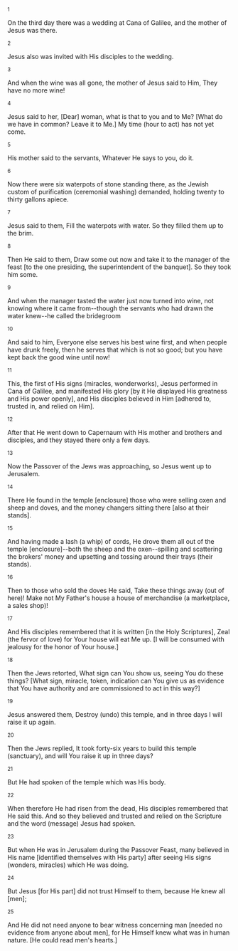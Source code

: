 <sup>1</sup> 

On the third day there was a wedding at Cana of Galilee, and the mother of Jesus was there. 

<sup>2</sup> 

Jesus also was invited with His disciples to the wedding. 

<sup>3</sup> 

And when the wine was all gone, the mother of Jesus said to Him, They have no more wine! 

<sup>4</sup> 

Jesus said to her, [Dear] woman, what is that to you and to Me? [What do we have in common? Leave it to Me.] My time (hour to act) has not yet come. 

<sup>5</sup> 

His mother said to the servants, Whatever He says to you, do it. 

<sup>6</sup> 

Now there were six waterpots of stone standing there, as the Jewish custom of purification (ceremonial washing) demanded, holding twenty to thirty gallons apiece. 

<sup>7</sup> 

Jesus said to them, Fill the waterpots with water. So they filled them up to the brim. 

<sup>8</sup> 

Then He said to them, Draw some out now and take it to the manager of the feast [to the one presiding, the superintendent of the banquet]. So they took him some. 

<sup>9</sup> 

And when the manager tasted the water just now turned into wine, not knowing where it came from--though the servants who had drawn the water knew--he called the bridegroom 

<sup>10</sup> 

And said to him, Everyone else serves his best wine first, and when people have drunk freely, then he serves that which is not so good; but you have kept back the good wine until now! 

<sup>11</sup> 

This, the first of His signs (miracles, wonderworks), Jesus performed in Cana of Galilee, and manifested His glory [by it He displayed His greatness and His power openly], and His disciples believed in Him [adhered to, trusted in, and relied on Him]. 

<sup>12</sup> 

After that He went down to Capernaum with His mother and brothers and disciples, and they stayed there only a few days. 

<sup>13</sup> 

Now the Passover of the Jews was approaching, so Jesus went up to Jerusalem. 

<sup>14</sup> 

There He found in the temple [enclosure] those who were selling oxen and sheep and doves, and the money changers sitting there [also at their stands]. 

<sup>15</sup> 

And having made a lash (a whip) of cords, He drove them all out of the temple [enclosure]--both the sheep and the oxen--spilling and scattering the brokers' money and upsetting and tossing around their trays (their stands). 

<sup>16</sup> 

Then to those who sold the doves He said, Take these things away (out of here)! Make not My Father's house a house of merchandise (a marketplace, a sales shop)! 

<sup>17</sup> 

And His disciples remembered that it is written [in the Holy Scriptures], Zeal (the fervor of love) for Your house will eat Me up. [I will be consumed with jealousy for the honor of Your house.] 

<sup>18</sup> 

Then the Jews retorted, What sign can You show us, seeing You do these things? [What sign, miracle, token, indication can You give us as evidence that You have authority and are commissioned to act in this way?] 

<sup>19</sup> 

Jesus answered them, Destroy (undo) this temple, and in three days I will raise it up again. 

<sup>20</sup> 

Then the Jews replied, It took forty-six years to build this temple (sanctuary), and will You raise it up in three days? 

<sup>21</sup> 

But He had spoken of the temple which was His body. 

<sup>22</sup> 

When therefore He had risen from the dead, His disciples remembered that He said this. And so they believed and trusted and relied on the Scripture and the word (message) Jesus had spoken. 

<sup>23</sup> 

But when He was in Jerusalem during the Passover Feast, many believed in His name [identified themselves with His party] after seeing His signs (wonders, miracles) which He was doing. 

<sup>24</sup> 

But Jesus [for His part] did not trust Himself to them, because He knew all [men]; 

<sup>25</sup> 

And He did not need anyone to bear witness concerning man [needed no evidence from anyone about men], for He Himself knew what was in human nature. [He could read men's hearts.]